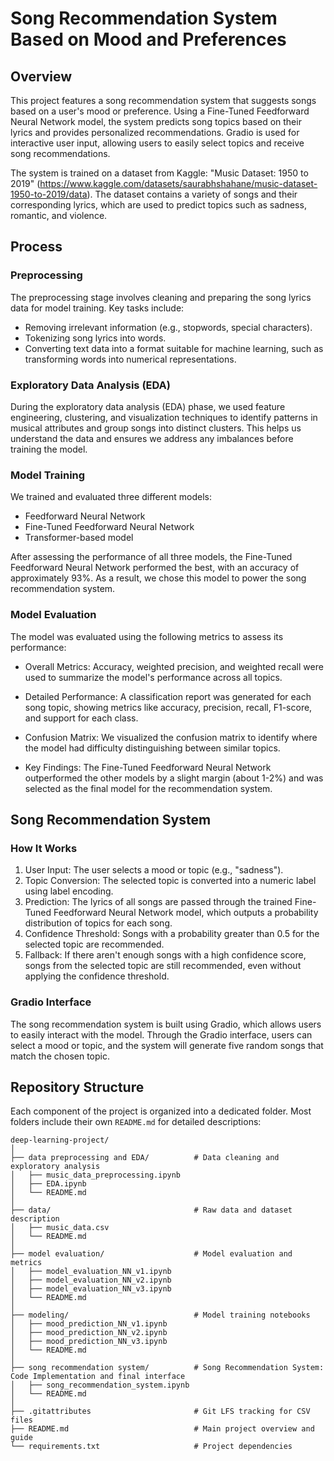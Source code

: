 # Song Recommendation System Based on Mood and Preferences

## Overview

This project features a song recommendation system that suggests songs based on a user's mood or preference. Using a Fine-Tuned Feedforward Neural Network model, the system predicts song topics based on their lyrics and provides personalized recommendations. Gradio is used for interactive user input, allowing users to easily select topics and receive song recommendations.

The system is trained on a dataset from Kaggle: "Music Dataset: 1950 to 2019" (https://www.kaggle.com/datasets/saurabhshahane/music-dataset-1950-to-2019/data). The dataset contains a variety of songs and their corresponding lyrics, which are used to predict topics such as sadness, romantic, and violence.

## Process

### Preprocessing

The preprocessing stage involves cleaning and preparing the song lyrics data for model training. Key tasks include:
- Removing irrelevant information (e.g., stopwords, special characters).
- Tokenizing song lyrics into words.
- Converting text data into a format suitable for machine learning, such as transforming words into numerical representations.

### Exploratory Data Analysis (EDA)

During the exploratory data analysis (EDA) phase, we used feature engineering, clustering, and visualization techniques to identify patterns in musical attributes and group songs into distinct clusters. This helps us understand the data and ensures we address any imbalances before training the model.

### Model Training

We trained and evaluated three different models:
- Feedforward Neural Network
- Fine-Tuned Feedforward Neural Network
- Transformer-based model

After assessing the performance of all three models, the Fine-Tuned Feedforward Neural Network performed the best, with an accuracy of approximately 93%. As a result, we chose this model to power the song recommendation system.

### Model Evaluation

The model was evaluated using the following metrics to assess its performance:

- Overall Metrics: Accuracy, weighted precision, and weighted recall were used to summarize the model's performance across all topics.
  
- Detailed Performance: A classification report was generated for each song topic, showing metrics like accuracy, precision, recall, F1-score, and support for each class.
  
- Confusion Matrix: We visualized the confusion matrix to identify where the model had difficulty distinguishing between similar topics.

- Key Findings: The Fine-Tuned Feedforward Neural Network outperformed the other models by a slight margin (about 1-2%) and was selected as the final model for the recommendation system.

## Song Recommendation System

### How It Works

1. User Input: The user selects a mood or topic (e.g., "sadness").
2. Topic Conversion: The selected topic is converted into a numeric label using label encoding.
3. Prediction: The lyrics of all songs are passed through the trained Fine-Tuned Feedforward Neural Network model, which outputs a probability distribution of topics for each song.
4. Confidence Threshold: Songs with a probability greater than 0.5 for the selected topic are recommended.
5. Fallback: If there aren't enough songs with a high confidence score, songs from the selected topic are still recommended, even without applying the confidence threshold.

### Gradio Interface

The song recommendation system is built using Gradio, which allows users to easily interact with the model. Through the Gradio interface, users can select a mood or topic, and the system will generate five random songs that match the chosen topic.

## Repository Structure

Each component of the project is organized into a dedicated folder. Most folders include their own `README.md` for detailed descriptions:

```
deep-learning-project/
│
├── data preprocessing and EDA/          # Data cleaning and exploratory analysis
│   ├── music_data_preprocessing.ipynb
│   ├── EDA.ipynb
│   └── README.md
│
├── data/                                # Raw data and dataset description
│   ├── music_data.csv
│   └── README.md
│
├── model evaluation/                    # Model evaluation and metrics
│   ├── model_evaluation_NN_v1.ipynb
│   ├── model_evaluation_NN_v2.ipynb
│   ├── model_evaluation_NN_v3.ipynb
│   └── README.md
│
├── modeling/                            # Model training notebooks
│   ├── mood_prediction_NN_v1.ipynb
│   ├── mood_prediction_NN_v2.ipynb
│   ├── mood_prediction_NN_v3.ipynb
│   └── README.md
│
├── song recommendation system/          # Song Recommendation System: Code Implementation and final interface 
│   ├── song_recommendation_system.ipynb
│   └── README.md
│
├── .gitattributes                       # Git LFS tracking for CSV files
├── README.md                            # Main project overview and guide
└── requirements.txt                     # Project dependencies
```

